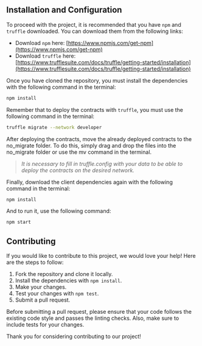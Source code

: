 

## Installation and Configuration

To proceed with the project, it is recommended that you have `npm` and `truffle` downloaded. You can download them from the following links:
- Download `npm` here: [https://www.npmjs.com/get-npm](https://www.npmjs.com/get-npm)
- Download `truffle` here: [https://www.trufflesuite.com/docs/truffle/getting-started/installation](https://www.trufflesuite.com/docs/truffle/getting-started/installation)

Once you have cloned the repository, you must install the dependencies with the following command in the terminal:
```sh
npm install
```
Remember that to deploy the contracts with `truffle`, you must use the following command in the terminal:
```sh
truffle migrate --network developer
```
After deploying the contracts, move the already deployed contracts to the no_migrate folder. To do this, simply drag and drop the files into the no_migrate folder or use the mv command in the terminal.

>*It is necessary to fill in truffle.config with your data to be able to deploy the contracts on the desired network.*

Finally, download the client dependencies again with the following command in the terminal:
```sh
npm install
```
And to run it, use the following command:
```sh
npm start
```
## Contributing

If you would like to contribute to this project, we would love your help! Here are the steps to follow:

1. Fork the repository and clone it locally.
2. Install the dependencies with `npm install`.
3. Make your changes.
4. Test your changes with `npm test`.
5. Submit a pull request.

Before submitting a pull request, please ensure that your code follows the existing code style and passes the linting checks. Also, make sure to include tests for your changes.

Thank you for considering contributing to our project!






